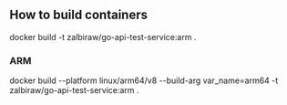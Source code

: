## How to build containers

docker build -t zalbiraw/go-api-test-service:arm .

### ARM
docker build --platform linux/arm64/v8 --build-arg var_name=arm64 -t zalbiraw/go-api-test-service:arm .
